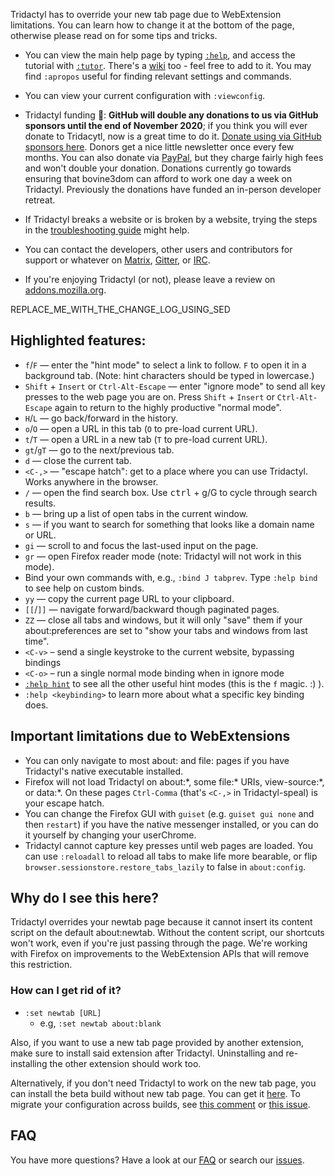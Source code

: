 Tridactyl has to override your new tab page due to WebExtension limitations. You can learn how to change it at the bottom of the page, otherwise please read on for some tips and tricks.

-   You can view the main help page by typing [`:help`][help], and access the tutorial with [`:tutor`][tutor]. There's a [wiki](https://github.com/tridactyl/tridactyl/wiki) too - feel free to add to it. You may find `:apropos` useful for finding relevant settings and commands.

-   You can view your current configuration with `:viewconfig`.

-   Tridactyl funding 👀: **GitHub will double any donations to us via GitHub sponsors until the end of November 2020**; if you think you will ever donate to Tridacytl, now is a great time to do it. [Donate using via GitHub sponsors here](https://github.com/users/glacambre/sponsorship). Donors get a nice little newsletter once every few months. You can also donate via [PayPal](https://www.paypal.com/cgi-bin/webscr?cmd=_s-xclick&hosted_button_id=7JQHV4N2YZCTY), but they charge fairly high fees and won't double your donation. Donations currently go towards ensuring that bovine3dom can afford to work one day a week on Tridactyl. Previously the donations have funded an in-person developer retreat.

*   If Tridactyl breaks a website or is broken by a website, trying the steps in the [troubleshooting guide](https://github.com/tridactyl/tridactyl/blob/master/doc/troubleshooting.md) might help.

*   You can contact the developers, other users and contributors for support or whatever on [Matrix][matrix-link], [Gitter][gitter-link], or [IRC][freenode-link].

*   If you're enjoying Tridactyl (or not), please leave a review on [addons.mozilla.org][amo].

REPLACE_ME_WITH_THE_CHANGE_LOG_USING_SED

## Highlighted features:

-   `f`/`F` — enter the "hint mode" to select a link to follow. `F` to open it in a background tab. (Note: hint characters should be typed in lowercase.)
-   `Shift` + `Insert` or `Ctrl-Alt-Escape` — enter "ignore mode" to send all key presses to the web page you are on. Press `Shift` + `Insert` or `Ctrl-Alt-Escape` again to return to the highly productive "normal mode".
-   `H`/`L` — go back/forward in the history.
-   `o`/`O` — open a URL in this tab (`O` to pre-load current URL).
-   `t`/`T` — open a URL in a new tab (`T` to pre-load current URL).
-   `gt`/`gT` — go to the next/previous tab.
-   `d` — close the current tab.
-   `<C-,>` — "escape hatch": get to a place where you can use Tridactyl. Works anywhere in the browser.
-   `/` — open the find search box. Use <kbd>ctrl</kbd> + g/G to cycle through search results.
-   `b` — bring up a list of open tabs in the current window.
-   `s` — if you want to search for something that looks like a domain name or URL.
-   `gi` — scroll to and focus the last-used input on the page.
-   `gr` — open Firefox reader mode (note: Tridactyl will not work in this mode).
-   Bind your own commands with, e.g., `:bind J tabprev`. Type `:help bind` to see help on custom binds.
-   `yy` — copy the current page URL to your clipboard.
-   `[[`/`]]` — navigate forward/backward though paginated pages.
-   `ZZ` — close all tabs and windows, but it will only "save" them if your about:preferences are set to "show your tabs and windows from last time".
-   `<C-v>` – send a single keystroke to the current website, bypassing bindings
-   `<C-o>` – run a single normal mode binding when in ignore mode
-   [`:help hint`][help-hint] to see all the other useful hint modes (this is the `f` magic. :) ).
-   `:help <keybinding>` to learn more about what a specific key binding does.

## Important limitations due to WebExtensions

-   You can only navigate to most about: and file: pages if you have Tridactyl's native executable installed.
-   Firefox will not load Tridactyl on about:\*, some file:\* URIs, view-source:\*, or data:\*. On these pages `Ctrl-Comma` (that's `<C-,>` in Tridactyl-speal) is your escape hatch.
-   You can change the Firefox GUI with `guiset` (e.g. `guiset gui none` and then `restart`) if you have the native messenger installed, or you can do it yourself by changing your userChrome.
-   Tridactyl cannot capture key presses until web pages are loaded. You can use `:reloadall` to reload all tabs to make life more bearable, or flip `browser.sessionstore.restore_tabs_lazily` to false in `about:config`.

## Why do I see this here?

Tridactyl overrides your newtab page because it cannot insert its content script on the default about:newtab. Without the content script, our shortcuts won't work, even if you're just passing through the page. We're working with Firefox on improvements to the WebExtension APIs that will remove this restriction.

### How can I get rid of it?

-   `:set newtab [URL]`
    -   e.g, `:set newtab about:blank`

Also, if you want to use a new tab page provided by another extension, make sure to install said extension after Tridactyl. Uninstalling and re-installing the other extension should work too.

Alternatively, if you don't need Tridactyl to work on the new tab page, you can install the beta build without new tab page. You can get it [here][nonewtablink]. To migrate your configuration across builds, see [this comment][migratelink] or [this issue](https://github.com/tridactyl/tridactyl/issues/1353#issuecomment-463094704).

## FAQ

You have more questions? Have a look at our [FAQ][faq-link] or search our [issues][issues].

[issues]: https://github.com/tridactyl/tridactyl/issues
[faq-link]: https://github.com/tridactyl/tridactyl#frequently-asked-questions
[help]: /static/docs/modules/_src_excmds_.html
[tutor]: /static/clippy/1-tutor.html
[help-hint]: /static/docs/modules/_src_excmds_.html#hint
[gitter-badge]: /static/badges/gitter-badge.svg
[gitter-link]: https://gitter.im/tridactyl/Lobby
[freenode-badge]: /static/badges/freenode-badge.svg
[freenode-link]: ircs://chat.freenode.net/tridactyl
[matrix-badge]: /static/badges/matrix-badge.svg
[matrix-link]: https://riot.im/app/#/room/#tridactyl:matrix.org
[amo]: https://addons.mozilla.org/en-US/firefox/addon/tridactyl-vim/reviews/
[nonewtablink]: https://tridactyl.cmcaine.co.uk/betas/nonewtab/tridactyl_no_new_tab_beta-latest.xpi
[migratelink]: https://github.com/tridactyl/tridactyl/issues/79#issuecomment-351132451
